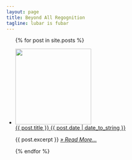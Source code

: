 ```yaml
---
layout: page
title: Beyond All Regognition
tagline: lubar is fubar
---
```

<ul class="posts">
  {% for post in site.posts %}
    <li>
      <p class="post-preview">
        <div class="post-preview-image">
          <a href="{{ BASE_PATH }}{{ post.url }}" class="img-link">
            <img src="{{ post.image }}" height=200 />
          </a>
          <div class="post-preview-title">
            <a href="{{ BASE_PATH }}{{ post.url }}">
              {{ post.title }}
              <span class="post-preview-date">{{ post.date | date_to_string }}</span>
            </a>
          </div>
        </div>
      </p>
      <p>
        {{ post.excerpt }}
        <a href="{{ BASE_PATH}}{{ post.url }}" class="post-preview-read-more">
          <i>&raquo; Read More… </i>
        </a>
      </p>
    </li>
  {% endfor %}
</ul>

